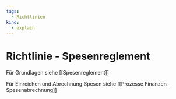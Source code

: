 ```yaml
---
tags:
  - Richtlinien
kind:
  - explain
---
```

# Richtlinie - Spesenreglement

Für Grundlagen siehe [[Spesenreglement]]

Für Einreichen und Abrechnung Spesen siehe [[Prozesse Finanzen - Spesenabrechnung]]
